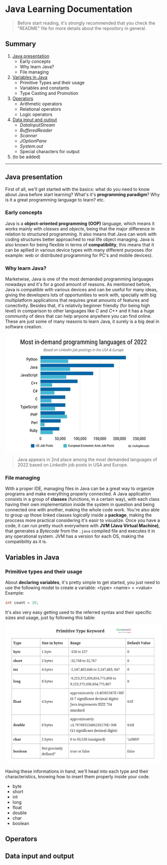 # Java Learning Documentation

> Before start reading, it's strongly recommended that you check the "README" file for more details about the repository in general.

## Summary
1. [Java presentation](#java-presentation)
    - Early concepts
    - Why learn Java?
    - File managing
1. [Variables in Java](#variables-in-java)
    - Primitive Types and their usage
    - Variables and constants
    - Type Casting and Promotion
1. [Operators](#operators)
    - Arithmetic operators
    - Relational operators
    - Logic operators
1. [Data input and output](#data-input-and-output)
    - _DataInputStream_
    - _BufferedReader_
    - _Scanner_
    - _JOptionPane_
    - _System.out_
    - Special characters for output
1. (to be added)

---

## Java presentation
First of all, we'll get started with the basics: what do you need to know about Java before start learning? What's it's **programming paradigm**? Why is it a great programming language to learn? etc.  

### Early concepts
Java is a **object-oriented programming (OOP)** language, which means it works mainly with _classes_ and _objects_, being that the major difference in relation to structured programming. It also means that Java can work with coding structures better approached to real life object managing. Java is also known for being flexible in terms of **compatibility**, this means that it can be apllied in various device types with many different purposes (for example: web or distributed programming for PC's and mobile devices).  

### Why learn Java?
Marketwise, Java is one of the most demanded programming languages nowadays and it's for a good amount of reasons. As mentioned before, Java is compatible with various devices and can be useful for many ideas, giving the developers lots of opportunities to work with, specially with big multiplatform applications that requires great amounts of features and conectivity. Besides that, it's relativily beginner friendly (for being high level) in comparison to other languages like _C_ and _C++_ and it has a huge community of devs that can help anyone anywhere you can find online. These are just some of many reasons to learn Java, it surely is a big deal in software creation.

![Most demanded programming languages of 2022](https://github.com/tassogw/java-learning-documentation/blob/main/assets/images/most-in-demand-programming-languages-of-2022-codingnomads.jpg?raw=true)
> Java appears in 2nd place among the most demanded languages of 2022 based on _LinkedIn_ job posts in USA and Europe.

### File managing
With a proper IDE, managing files in Java can be a great way to organize programs and make everything properly connected. A Java application consists in a group of **classes** (functions, in a certain way), with each class having their own implementation inside the system in question and being connected one with another, making the whole code work. You're also able to group up those linked classes _logically_ inside a **package**, making the proccess more practical considering it's easir to visualize. Once you have a code, it can run pretty much everywhere with **JVM (Java Virtual Machine)**, that generates a _Bytecode_ from the `.java` compiled file and executes it in any operational system. JVM has a version for each OS, making the compatibility as it is.

## Variables in Java

### Primitive types and their usage
About **declaring variables**, it's pretty simple to get started, you just need to use the following model to create a variable: \<type> \<name> = \<value>  
Example:  
``` java
int count = 10;
```  

It's also very easy getting used to the referred syntax and their specific sizes and usage, just by following this table:  

![Primitive types in Java](assets\images\java-primitive-type-keywords-.png?raw=true)

Having these informations in hand, we'll head into each type and their characteristics, knowing how to insert them properly inside your code.  

- byte
- short
- int
- long
- float
- double
- char
- boolean


## Operators

## Data input and output